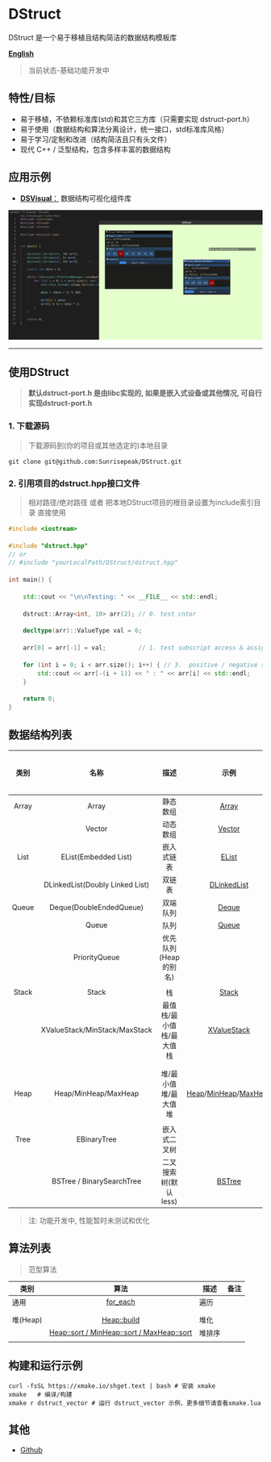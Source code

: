 # DStruct

DStruct 是一个易于移植且结构简洁的数据结构模板库

[**English**](README.en.md)

> 当前状态-基础功能开发中

## 特性/目标

- 易于移植，不依赖标准库(std)和其它三方库（只需要实现 dstruct-port.h）
- 易于使用（数据结构和算法分离设计，统一接口，std标准库风格）
- 易于学习/定制和改进（结构简洁且只有头文件）
- 现代 C++ / 泛型结构，包含多样丰富的数据结构


## 应用示例
- [**DSVisual**：](https://github.com/Sunrisepeak/DSVisual) 数据结构可视化组件库

![](https://github.com/Sunrisepeak/DSVisual/blob/main/docs/imgs/dsvisual_begin_2023-07-03_18-12.png)


---

## 使用DStruct

> **默认dstruct-port.h 是由libc实现的, 如果是嵌入式设备或其他情况, 可自行实现dstruct-port.h**

### 1. 下载源码

> 下载源码到(你的项目或其他选定的)本地目录

```
git clone git@github.com:Sunrisepeak/DStruct.git
```

### 2. 引用项目的dstruct.hpp接口文件

> 相对路径/绝对路径 或者 把本地DStruct项目的根目录设置为include索引目录 直接使用

```cpp
#include <iostream>

#include "dstruct.hpp"
// or 
// #include "yourLocalPath/DStruct/dstruct.hpp"

int main() {

    std::cout << "\n\nTesting: " << __FILE__ << std::endl;

    dstruct::Array<int, 10> arr(2); // 0. test cntor

    decltype(arr)::ValueType val = 6;

    arr[0] = arr[-1] = val;         // 1. test subscript access & assignment

    for (int i = 0; i < arr.size(); i++) { // 3.  positive / negative subscript access
        std::cout << arr[-(i + 1)] << " : " << arr[i] << std::endl;
    }

    return 0;
}
```





## 数据结构列表

| 类别  |             名称              |           描述           |                             示例                             | 备注/状态 |
| :---: | :---------------------------: | :----------------------: | :----------------------------------------------------------: | --------- |
| Array |             Array             |         静态数组         |                 [Array](examples/array.cpp)                  |           |
|       |            Vector             |         动态数组         |                [Vector](examples/vector.cpp)                 |           |
| List  |     EList(Embedded List)      |        嵌入式链表        |             [EList](examples/embedded_list.cpp)              |           |
|       |   DLinkedList(Doubly Linked List)   |          双链表          |           [DLinkedList](examples/double_linked_list.cpp)           |           |
| Queue |    Deque(DoubleEndedQueue)    |         双端队列         |                 [Deque](examples/deque.cpp)                  |           |
|       |             Queue             |           队列           |                 [Queue](examples/queue.cpp)                  |           |
|       |         PriorityQueue         |   优先队列(Heap的别名)   |                                                              |           |
|       |                               |                          |                                                              |           |
| Stack |             Stack             |            栈            |                 [Stack](examples/stack.cpp)                  |           |
|       | XValueStack/MinStack/MaxStack | 最值栈/最小值栈/最大值栈 |        [XValueStack](examples/stack/xvalue_stack.cpp)        |           |
|       |                               |                          |                                                              |           |
|       |                               |                          |                                                              |           |
| Heap  |     Heap/MinHeap/MaxHeap      |   堆/最小值堆/最大值堆   | [Heap](examples/heap.cpp)/[MinHeap](examples/heap.cpp)/[MaxHeap](examples/heap.cpp) |           |
|       |                               |                          |                                                              |           |
| Tree  |           EBinaryTree            | 嵌入式二叉树 |                                                              |           |
|       |            BSTree / BinarySearchTree            |   二叉搜索树(默认less)   |          [BSTree](examples/binary_search_tree.cpp)           |           |

> 注: 功能开发中, 性能暂时未测试和优化



## 算法列表

> 范型算法

| 类别     |                             算法                             | 描述   | 备注 |
| -------- | :----------------------------------------------------------: | ------ | ---- |
| 通用     |         [for_each](examples/algorithms/for_each.cpp)         | 遍历   |      |
|          |                                                              |        |      |
|          |                                                              |        |      |
| 堆(Heap) |       [Heap::build](examples/algorithms/heap_algo.cpp)       | 堆化   |      |
|          | [Heap::sort / MinHeap::sort / MaxHeap::sort](examples/algorithms/heap_algo.cpp) | 堆排序 |      |
|          |                                                              |        |      |





## 构建和运行示例

  ```
  curl -fsSL https://xmake.io/shget.text | bash # 安装 xmake
  xmake   # 编译/构建
  xmake r dstruct_vector # 运行 dstruct_vector 示例，更多细节请查看xmake.lua
  ```



## 其他

  - [Github](https://github.com/Sunrisepeak/DStruct)

